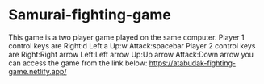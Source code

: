 # Samurai-fighting-game
This game is a two player game played on the same computer.
Player 1 control keys are
Right:d
Left:a
Up:w
Attack:spacebar
Player 2 control keys are
Right:Right arrow
Left:Left arrow
Up:Up arrow
Attack:Down arrow
you can access the game from the link below:
https://atabudak-fighting-game.netlify.app/
